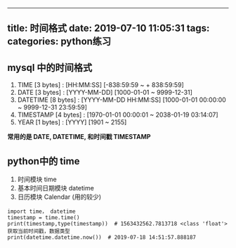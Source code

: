 
---
title: 时间格式
date: 2019-07-10 11:05:31
tags:
categories: python练习
---

## mysql 中的时间格式
1. TIME [3 bytes] : [HH:MM:SS]     [-838:59:59 ~ + 838:59:59]
2. DATE [3 bytes] : [YYYY-MM-DD]   [1000-01-01 ~ 9999-12-31]
3. DATETIME [8 bytes] : [YYYY-MM-DD HH:MM:SS]  [1000-01-01 00:00:00 ~ 9999-12-31 23:59:59]
4. TIMESTAMP [4 bytes] : [1970-01-01 00:00:01 ~ 2038-01-19 03:14:07]
5. YEAR [1 bytes] : [YYYY]  [1901 ~ 2155]

**常用的是 DATE, DATETIME, 和时间戳 TIMESTAMP**

## python中的 time
1. 时间模块 time
2. 基本时间日期模块 datetime
3. 日历模块 Calendar (用的较少)

```
import time， datetime
timestamp = time.time()
print(timestamp,type(timestamp))  # 1563432562.7813718 <class 'float'>  获取当前时间戳，数据类型
print(datetime.datetime.now())  # 2019-07-18 14:51:57.888187

```

